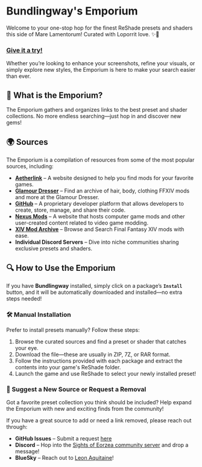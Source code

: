 # Bundlingway's Emporium

Welcome to your one-stop hop for the finest ReShade presets and shaders this side of Mare Lamentorum! Curated with Loporrit love. ✨🐰

### [Give it a try!](https://gposingway.github.io/bundlingways-emporium/)

Whether you’re looking to enhance your screenshots, refine your visuals, or simply explore new styles, the Emporium is here to make your search easier than ever.

## 📌 What is the Emporium?

The Emporium gathers and organizes links to the best preset and shader collections. No more endless searching—just hop in and discover new gems!

## 🌍 Sources
The Emporium is a compilation of resources from some of the most popular sources, including:

- **[Aetherlink](https://aetherlink.app/)** – A website designed to help you find mods for your favorite games.
- **[Glamour Dresser](https://www.glamourdresser.com/)** – Find an archive of hair, body, clothing FFXIV mods and more at the Glamour Dresser.
- **[GitHub](https://github.com/)** – A proprietary developer platform that allows developers to create, store, manage, and share their code.
- **[Nexus Mods](https://www.nexusmods.com/)** – A website that hosts computer game mods and other user-created content related to video game modding.
- **[XIV Mod Archive](https://www.xivmodarchive.com/)** – Browse and Search Final Fantasy XIV mods with ease.
- **Individual Discord Servers** – Dive into niche communities sharing exclusive presets and shaders.

## 🔍 How to Use the Emporium

If you have **Bundlingway** installed, simply click on a package’s **`Install`** button, and it will be automatically downloaded and installed—no extra steps needed!

### 🛠 Manual Installation
Prefer to install presets manually? Follow these steps:
1. Browse the curated sources and find a preset or shader that catches your eye.
2. Download the file—these are usually in ZIP, 7Z, or RAR format.
3. Follow the instructions provided with each package and extract the contents into your game's ReShade folder.
4. Launch the game and use ReShade to select your newly installed preset!

### 📨 Suggest a New Source or Request a Removal

Got a favorite preset collection you think should be included? Help expand the Emporium with new and exciting finds from the community!

If you have a great source to add or need a link removed, please reach out through:
- **GitHub Issues** – Submit a request [here](https://github.com/bundlingway/emporium/issues)
- **Discord** – Hop into the [Sights of Eorzea community server](https://discord.com/servers/sights-of-eorzea-1124828911700811957) and drop a message!
- **BlueSky** – Reach out to [Leon Aquitaine](https://bsky.app/profile/leon.aquitaine.social)!
